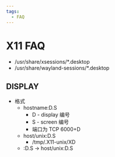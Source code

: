 ```yaml
---
tags:
  - FAQ
---
```


# X11 FAQ

- /usr/share/xsessions/*.desktop
- /usr/share/wayland-sessions/*.desktop

## DISPLAY

- 格式
  - hostname:D.S
    - D - display 编号
    - S - screen 编号
    - 端口为 TCP 6000+D
  - host/unix:D.S
    - /tmp/.X11-unix/XD
  - :D.S -> host/unix:D.S
